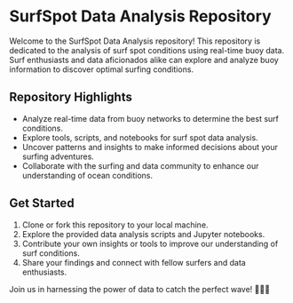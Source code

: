 # SurfSpot Data Analysis Repository

Welcome to the SurfSpot Data Analysis repository! This repository is dedicated to the analysis of surf spot conditions using real-time buoy data. Surf enthusiasts and data aficionados alike can explore and analyze buoy information to discover optimal surfing conditions.

## Repository Highlights

- Analyze real-time data from buoy networks to determine the best surf conditions.
- Explore tools, scripts, and notebooks for surf spot data analysis.
- Uncover patterns and insights to make informed decisions about your surfing adventures.
- Collaborate with the surfing and data community to enhance our understanding of ocean conditions.

## Get Started

1. Clone or fork this repository to your local machine.
2. Explore the provided data analysis scripts and Jupyter notebooks.
3. Contribute your own insights or tools to improve our understanding of surf conditions.
4. Share your findings and connect with fellow surfers and data enthusiasts.

Join us in harnessing the power of data to catch the perfect wave! 🌊🏄‍♂️

